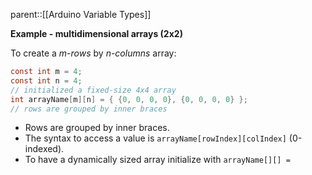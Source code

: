 parent::[[Arduino Variable Types]]

**Example - multidimensional arrays (2x2)**

To create a _m-rows_ by _n-columns_ array:
```c
const int m = 4;
const int n = 4;
// initialized a fixed-size 4x4 array
int arrayName[m][n] = { {0, 0, 0, 0}, {0, 0, 0, 0} };
// rows are grouped by inner braces
```
- Rows are grouped by inner braces.
- The syntax to access a value is `arrayName[rowIndex][colIndex]` (0-indexed).
- To have a dynamically sized array initialize with `arrayName[][] = `
